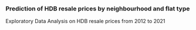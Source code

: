 ### Prediction of HDB resale prices by neighbourhood and flat type

Exploratory Data Analysis on HDB resale prices from 2012 to 2021
